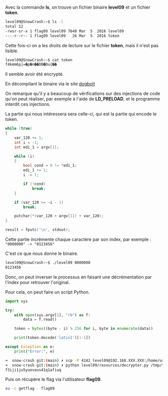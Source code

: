 Avec la commande **ls**, on trouve un fichier binaire **level09** et un fichier **token**.

```bash
level09@SnowCrash:~$ ls -l
total 12
-rwsr-sr-x 1 flag09 level09 7640 Mar  5  2016 level09
----r--r-- 1 flag09 level09   26 Mar  5  2016 token
```

Cette fois-ci on a les droits de lecture sur le fichier **token**, mais il n'est pas lisible.

```bash
level09@SnowCrash:~$ cat token 
f4kmm6p|=�p�n��DB�Du{��
```

Il semble avoir été encrypté.

En décompilant le binaire via le site [dogbolt](https://dogbolt.org)

On remarque qu'il y a beaucoup de vérifications sur des injections de code qu'on peut réaliser, par exemple à l'aide de **LD_PRELOAD**, et le programme interdit ces injections.

La partie qui nous intéressera sera celle-ci, qui est la partie qui encode le token.
```c
while (true)
{
    var_120 += 1;
    int i = -1;
    int edi_1 = argv[1];

    while (i)
    {
        bool cond = 0 != *edi_1;
        edi_1 += 1;
        i -= 1;

        if (!cond)
            break;
    }

    if (var_120 >= ~i - 1)
        break;

    putchar(*(var_120 + argv[1]) + var_120);
}

result = fputc('\n', stdout);
```

Cette partie incrémente chaque caractère par son index, par exemple : `"0000000" -> "0123456"`

C'est ce que nous donne le binaire.

```bash
level09@SnowCrash:~$ ./level09 0000000
0123456
```

Donc, on peut inverser le processus en faisant une décrémentation par l'index pour retrouver l'original.

Pour cela, on peut faire un script Python.

```python
import sys

try:
    with open(sys.argv[1], "rb") as f:
        data = f.read()

    token = bytes((byte - i) % 256 for i, byte in enumerate(data))

    print(token.decode('latin1')[:-1])

except Exception as e:
    print("Error:", e)
```

```bash
➜  snow-crash git:(main) ✗ scp -P 4242 level09@192.168.XXX.XXX:/home/user/level09/token /tmp/token
➜  snow-crash git:(main) ✗ python level09/resources/decrypter.py /tmp/token 
f3iji1ju5yuevaus41q1afiuq
```

Puis on récupère le flag via l'utilisateur **flag09**.

```bash
su -c getflag - flag09
```
